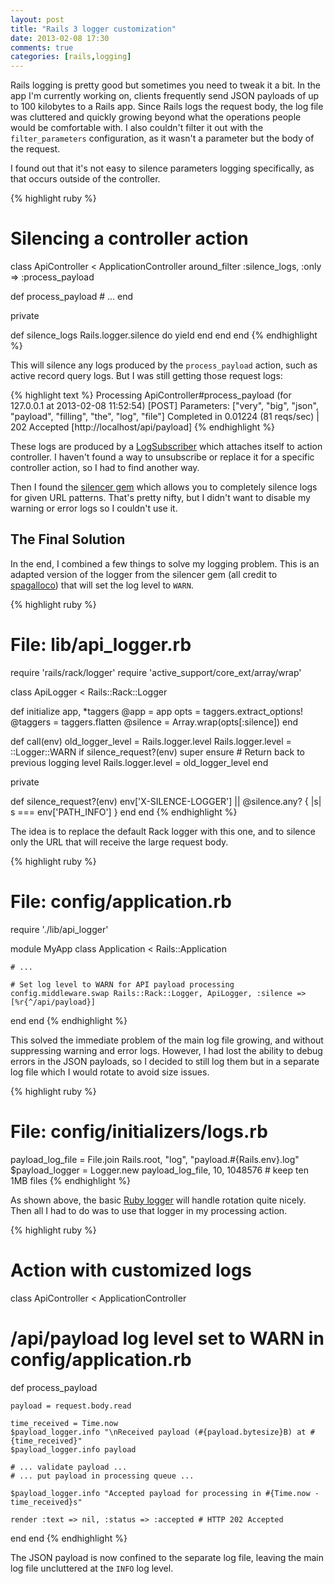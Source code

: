 ```yaml
---
layout: post
title: "Rails 3 logger customization"
date: 2013-02-08 17:30
comments: true
categories: [rails,logging]
---
```


Rails logging is pretty good but sometimes you need to tweak it a bit. In the
app I'm currently working on, clients frequently send JSON payloads of up to 100
kilobytes to a Rails app. Since Rails logs the request body, the log file was
cluttered and quickly growing beyond what the operations people would be
comfortable with. I also couldn't filter it out with the `filter_parameters`
configuration, as it wasn't a parameter but the body of the request.

<!-- more -->

I found out that it's not easy to silence parameters logging specifically, as
that occurs outside of the controller.

{% highlight ruby %}
# Silencing a controller action
class ApiController < ApplicationController
  around_filter :silence_logs, :only => :process_payload

  def process_payload
    # ...
  end

  private

  def silence_logs
    Rails.logger.silence do
      yield
    end
  end
end
{% endhighlight %}

This will silence any logs produced by the `process_payload` action, such as
active record query logs. But I was still getting those request logs:

{% highlight text %}
Processing ApiController#process_payload (for 127.0.0.1 at 2013-02-08 11:52:54) [POST]
  Parameters: ["very", "big", "json", "payload", "filling", "the", "log", "file"]
Completed in 0.01224 (81 reqs/sec) | 202 Accepted [http://localhost/api/payload]
{% endhighlight %}

These logs are produced by a
[LogSubscriber](https://github.com/rails/rails/blob/v3.2.11/actionpack/lib/action_controller/log_subscriber.rb)
which attaches itself to action controller. I haven't found a way to unsubscribe
or replace it for a specific controller action, so I had to find another way.

Then I found the [silencer gem](https://github.com/spagalloco/silencer) which
allows you to completely silence logs for given URL patterns. That's pretty
nifty, but I didn't want to disable my warning or error logs so I couldn't use
it.

## The Final Solution

In the end, I combined a few things to solve my logging problem. This is an
adapted version of the logger from the silencer gem (all credit to
[spagalloco](https://github.com/spagalloco)) that will set the log level to
`WARN`.

{% highlight ruby %}
# File: lib/api_logger.rb

require 'rails/rack/logger'
require 'active_support/core_ext/array/wrap'

class ApiLogger < Rails::Rack::Logger

  def initialize app, *taggers
    @app = app
    opts = taggers.extract_options!
    @taggers = taggers.flatten
    @silence = Array.wrap(opts[:silence])
  end

  def call(env)
    old_logger_level   = Rails.logger.level
    Rails.logger.level = ::Logger::WARN if silence_request?(env)
    super
  ensure
    # Return back to previous logging level
    Rails.logger.level = old_logger_level
  end

  private

  def silence_request?(env)
    env['X-SILENCE-LOGGER'] || @silence.any? { |s| s === env['PATH_INFO'] }
  end
end
{% endhighlight %}

The idea is to replace the default Rack logger with this one, and to silence
only the URL that will receive the large request body.

{% highlight ruby %}
# File: config/application.rb

require './lib/api_logger'

module MyApp
  class Application < Rails::Application

    # ...

    # Set log level to WARN for API payload processing
    config.middleware.swap Rails::Rack::Logger, ApiLogger, :silence => [%r{^/api/payload}]
  end
end
{% endhighlight %}

This solved the immediate problem of the main log file growing, and without
suppressing warning and error logs. However, I had lost the ability to debug
errors in the JSON payloads, so I decided to still log them but in a separate
log file which I would rotate to avoid size issues.

{% highlight ruby %}
# File: config/initializers/logs.rb

payload_log_file = File.join Rails.root, "log", "payload.#{Rails.env}.log"
$payload_logger = Logger.new payload_log_file, 10, 1048576 # keep ten 1MB files
{% endhighlight %}

As shown above, the basic [Ruby
logger](http://www.ruby-doc.org/stdlib-1.9.3//libdoc/logger/rdoc/Logger.html)
will handle rotation quite nicely. Then all I had to do was to use that logger
in my processing action.

{% highlight ruby %}
# Action with customized logs
class ApiController < ApplicationController
  # /api/payload log level set to WARN in config/application.rb

  def process_payload

    payload = request.body.read

    time_received = Time.now
    $payload_logger.info "\nReceived payload (#{payload.bytesize}B) at #{time_received}"
    $payload_logger.info payload

    # ... validate payload ...
    # ... put payload in processing queue ...

    $payload_logger.info "Accepted payload for processing in #{Time.now - time_received}s"

    render :text => nil, :status => :accepted # HTTP 202 Accepted
  end
end
{% endhighlight %}

The JSON payload is now confined to the separate log file, leaving the main log
file uncluttered at the `INFO` log level.
